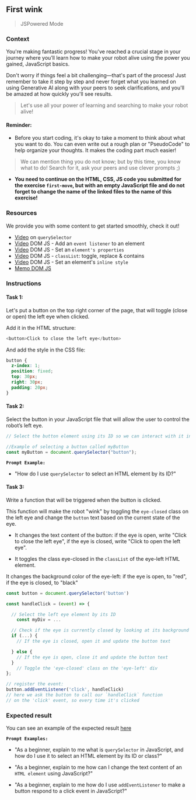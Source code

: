 ## First wink

> JSPowered Mode

### Context

You're making fantastic progress! You've reached a crucial stage in your journey where you’ll learn how to make your robot alive using the power you gained, JavaScript basics.

Don't worry if things feel a bit challenging—that's part of the process! Just remember to take it step by step and never forget what you learned on using Generative AI along with your peers to seek clarifications, and you'll be amazed at how quickly you'll see results.

> Let's use all your power of learning and searching to make your robot alive!

#### Reminder:

- Before you start coding, it's okay to take a moment to think about what you want to do. You can even write out a rough plan or "PseudoCode" to help organize your thoughts. It makes the coding part much easier!

> We can mention thing you do not know; but by this time, you know what to do! Search for it, ask your peers and use clever prompts ;)

- **You need to continue on the HTML, CSS, JS code you submitted for the exercise `first-move`, but with an empty JavaScript file and do not forget to change the name of the linked files to the name of this exercise!**

### Resources

We provide you with some content to get started smoothly, check it out!

- [Video](https://www.youtube.com/watch?v=m34qd7aGMBo&list=PLHyAJ_GrRtf979iZZ1N3qYMfsPj9PCCrF&index=13) on `querySelector`
- [Video](https://www.youtube.com/watch?v=ydRv338Fl8Y) DOM JS - Add an `event listener` to an element
- [Video](https://www.youtube.com/watch?v=4O6zSVR0ufw&list=PLHyAJ_GrRtf979iZZ1N3qYMfsPj9PCCrF&index=15) DOM JS - Set an `element's properties`
- [Video](https://www.youtube.com/watch?v=amEBcoTYw0s&list=PLHyAJ_GrRtf979iZZ1N3qYMfsPj9PCCrF&index=21) DOM JS - `classList`: toggle, replace & contains
- [Video](https://www.youtube.com/watch?v=pxlYKvju1z8&list=PLHyAJ_GrRtf979iZZ1N3qYMfsPj9PCCrF&index=16) DOM JS - Set an element's `inline style`
- [Memo DOM JS](https://github.com/nan-academy/js-training/blob/gh-pages/examples/dom.js)

### Instructions

#### Task 1:

Let's put a button on the top right corner of the page, that will toggle (close or open) the left eye when clicked.

Add it in the HTML structure:

```js
<button>Click to close the left eye</button>
```

And add the style in the CSS file:

```css
button {
  z-index: 1;
  position: fixed;
  top: 30px;
  right: 30px;
  padding: 20px;
}
```

#### Task 2:

Select the button in your JavaScript file that will allow the user to control the robot’s left eye.

```js
// Select the button element using its ID so we can interact with it in our JavaScript

//Example of selecting a button called myButton
const myButton = document.querySelector("button");
```

**`Prompt Example:`**

- "How do I use `querySelector` to select an HTML element by its ID?"

#### Task 3:

Write a function that will be triggered when the button is clicked.

This function will make the robot "wink" by toggling the `eye-closed` class on the left eye and change the `button` text based on the current state of the eye.

- It changes the text content of the button: if the eye is open, write "Click to close the left eye", if the eye is closed, write "Click to open the left eye".

- It toggles the class eye-closed in the `classList` of the eye-left HTML element.

It changes the background color of the eye-left: if the eye is open, to "red", if the eye is closed, to "black"

```js
const button = document.querySelector('button')

const handleClick = (event) => {

  // Select the left eye element by its ID
    const myDiv = ...

  // Check if the eye is currently closed by looking at its background color
  if (...) {
    // If the eye is closed, open it and update the button text

  } else {
    // If the eye is open, close it and update the button text
  }
    // Toggle the 'eye-closed' class on the 'eye-left' div
};

// register the event:
button.addEventListener('click', handleClick)
// here we ask the button to call our `handleClick` function
// on the 'click' event, so every time it's clicked
```

### Expected result

You can see an example of the expected result [here](https://youtu.be/wuYTorfBViE)

**`Prompt Examples:`**

- "As a beginner, explain to me what is `querySelector` in JavaScript, and how do I use it to select an HTML element by its ID or class?"

- "As a beginner, explain to me how can I change the text content of an `HTML element` using JavaScript?"

- "As a beginner, explain to me how do I use `addEventListener` to make a button respond to a click event in JavaScript?"
